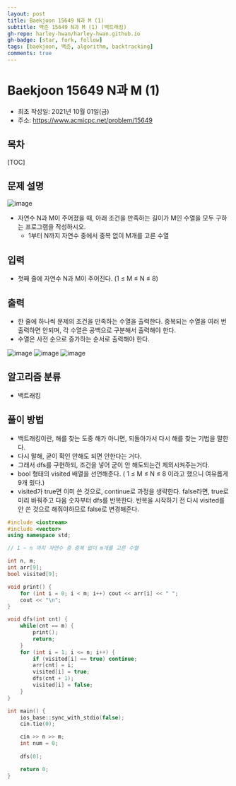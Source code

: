 ```yaml
---
layout: post
title: Baekjoon 15649 N과 M (1)
subtitle: 백준 15649 N과 M (1) (백트래킹)
gh-repo: harley-hwan/harley-hwan.github.io
gh-badge: [star, fork, follow]
tags: [baekjoon, 백준, algorithm, backtracking]
comments: true
---
```


# Baekjoon 15649 N과 M (1)

- 최초 작성일: 2021년 10월 01일(금)
- 주소: https://www.acmicpc.net/problem/15649

## 목차
[TOC]

## 문제 설명
![image](https://user-images.githubusercontent.com/68185569/135624015-d8abbc25-39c5-484b-acb6-2026a0a092f2.png)


- 자연수 N과 M이 주어졌을 때, 아래 조건을 만족하는 길이가 M인 수열을 모두 구하는 프로그램을 작성하시오.
  - 1부터 N까지 자연수 중에서 중복 없이 M개를 고른 수열

## 입력
- 첫째 줄에 자연수 N과 M이 주어진다. (1 ≤ M ≤ N ≤ 8)

## 출력

- 한 줄에 하나씩 문제의 조건을 만족하는 수열을 출력한다. 중복되는 수열을 여러 번 출력하면 안되며, 각 수열은 공백으로 구분해서 출력해야 한다.
- 수열은 사전 순으로 증가하는 순서로 출력해야 한다.

![image](https://user-images.githubusercontent.com/68185569/135624052-07c89af0-2d1b-4684-9a82-fe09603e734d.png)
![image](https://user-images.githubusercontent.com/68185569/135624074-1ac4e1ec-e008-4604-aa8e-ba4b782edc04.png)
![image](https://user-images.githubusercontent.com/68185569/135624104-64799464-1172-4908-8824-90f7235f9425.png)

## 알고리즘 분류

- 백트래킹

## 풀이 방법

- 백트래킹이란, 해를 찾는 도중 해가 아니면, 되돌아가서 다시 해를 찾는 기법을 말한다.
- 다시 말해, 굳이 확인 안해도 되면 안한다는 거다.
- 그래서 dfs를 구현하되, 조건을 넣어 굳이 안 해도되는건 제외시켜주는거다.
- bool 형태의 visited 배열을 선언해준다. ( 1 ≤ M ≤ N ≤ 8 이라고 했으니 여유롭게 9개 줬다.)
- visited가 true면 이미 쓴 것으로, continue로 과정을 생략한다. false라면, true로 미리 바꿔주고 다음 숫자부터 dfs를 반복한다. 반복을 시작하기 전 다시 visited를 안 쓴 것으로 해줘야하므로 false로 변경해준다.


```c++
#include <iostream>
#include <vector>
using namespace std;

// 1 ~ n 까지 자연수 중 중복 없이 m개를 고른 수열

int n, m;
int arr[9];
bool visited[9];

void print() {
    for (int i = 0; i < m; i++) cout << arr[i] << " ";
    cout << "\n";
}

void dfs(int cnt) {
    while(cnt == m) {
        print();
        return;
    }
    for (int i = 1; i <= n; i++) {
        if (visited[i] == true) continue;
        arr[cnt] = i;
        visited[i] = true;
        dfs(cnt + 1);
        visited[i] = false; 
    }
}

int main() {
    ios_base::sync_with_stdio(false);
    cin.tie(0);

    cin >> n >> m;
    int num = 0;
    
    dfs(0);

    return 0;
}
```

